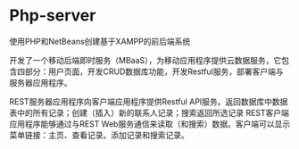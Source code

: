 # Php-server
使用PHP和NetBeans创建基于XAMPP的前后端系统

开发了一个移动后端即时服务（MBaaS），为移动应用程序提供云数据服务，它包含四部分：用户页面，开发CRUD数据库功能，开发Restful服务，部署客户端与服务器应用程序。

REST服务器应用程序向客户端应用程序提供Restful API服务。返回数据库中数据表中的所有记录；创建（插入）新的联系人记录；搜索返回所选记录
REST客户端应用程序能够通过与REST Web服务通信来读取（和搜索）数据。客户端可以显示菜单链接：主页、查看记录。添加记录和搜索记录。
